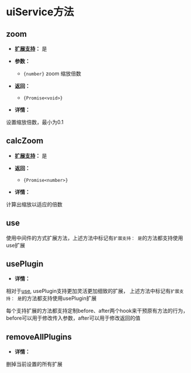 # uiService方法

## zoom

- **[扩展支持](../../guide/editor-expand#行为扩展)：** 是

- **参数：**

  - `{number}` zoom 缩放倍数

- **返回：**

  - `{Promise<void>}`

- **详情：**

设置缩放倍数，最小为0.1

## calcZoom

- **[扩展支持](../../guide/editor-expand#行为扩展)：** 是

- **返回：**

  - `{Promise<number>}`

- **详情：**

计算出缩放以适应的倍数

## use

使用中间件的方式扩展方法，上述方法中标记有`扩展支持： 是`的方法都支持使用use扩展

## usePlugin

- **详情：**

相对于[use](#use), usePlugin支持更加灵活更加细致的扩展， 上述方法中标记有`扩展支持： 是`的方法都支持使用usePlugin扩展

每个支持扩展的方法都支持定制before、after两个hook来干预原有方法的行为，before可以用于修改传入参数，after可以用于修改返回的值

## removeAllPlugins

- **详情：**

删掉当前设置的所有扩展

